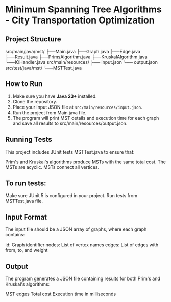 # Minimum Spanning Tree Algorithms - City Transportation Optimization

## Project Structure

src/main/java/mst/
├──Main.java
├──Graph.java
├──Edge.java
├──Result.java
├──PrimsAlgorithm.java
├──KruskalAlgorithm.java
└──IOHandler.java
src/main/resources/
├── input.json 
└── output.json
src/test/java/mst/
└──MSTTest.java

## How to Run

1. Make sure you have **Java 23+** installed.
2. Clone the repository.
3. Place your input JSON file at `src/main/resources/input.json`.
4. Run the project from Main.java file.
5. The program will print MST details and execution time for each graph and save all results to src/main/resources/output.json.

## Running Tests

This project includes JUnit tests MSTTest.java to ensure that:

Prim's and Kruskal's algorithms produce MSTs with the same total cost.
The MSTs are acyclic.
MSTs connect all vertices.

## To run tests:
Make sure JUnit 5 is configured in your project.
Run tests from MSTTest.java file.

## Input Format

The input file should be a JSON array of graphs, where each graph contains:

id: Graph identifier
nodes: List of vertex names
edges: List of edges with from, to, and weight

## Output

The program generates a JSON file containing results for both Prim's and Kruskal's algorithms:

MST edges
Total cost
Execution time in milliseconds
